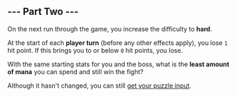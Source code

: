 ## --- Part Two ---

On the next run through the game, you increase the difficulty to **hard**.

At the start of each **player turn** (before any other effects apply), you lose
`1` hit point. If this brings you to or below `0` hit points, you lose.

With the same starting stats for you and the boss, what is the
**least amount of mana** you can spend and still win the fight?

Although it hasn't changed, you can still
[get your puzzle input](../part1/input.txt).
